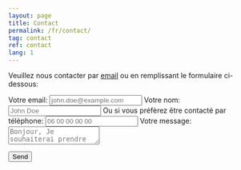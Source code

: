 ```yaml
---
layout: page
title: Contact
permalink: /fr/contact/
tag: contact
ref: contact
lang: 1
---
```


Veuillez nous contacter par [email](mailto:vickyinfrance@gmail.com) ou en remplissant le formulaire ci-dessous:

<form
  action="https://formspree.io/myydvren"
  method="POST"
>
  <label>
    Votre email:
    <input type="text" name="_replyto" placeholder="john.doe@example.com">
    Votre nom:
	<input type="text" name="name" id="name" placeholder="John Doe"/> 
    Ou si vous préfèrez être contacté par téléphone:
	<input type="text" name="phone" id="phone" placeholder="06 00 00 00 00" />
  </label>
  <label>
    Votre message:
    <textarea name="message" placeholder="Bonjour, Je souhaiterai prendre rendez-vous pour un premier rendez-vous pour évaluer mon niveau d'anglais et fixer des objectifs de progression. Bien cordialement,"></textarea>
  </label>

  <!-- your other form fields go here -->

  <button type="submit">Send</button>
</form>
